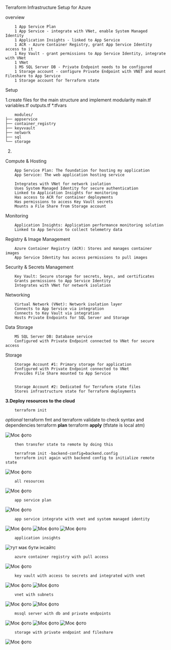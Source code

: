 Terraform Infrastructure Setup for Azure

overview

        1 App Service Plan
        1 App Service - integrate with VNet, enable System Managed Identity
        1 Application Insights - linked to App Service
        1 ACR - Azure Container Registry, grant App Service Identity access to it
        1 Key Vault - grant permissions to App Service Identity, integrate with VNet
        1 VNet
        1 MS SQL Server DB - Private Endpoint needs to be configured
        1 Storage account - configure Private Endpoint with VNET and mount Fileshare to App Service
        1 Storage account for Terraform state


Setup

1.create files for the main structure and implement modularity 
    main.tf
    variables.tf
    outputs.tf
    *.tfvars

        modules/
    ├── appservice
    ├── container_registry
    ├── keyvvault
    ├── network
    ├── sql
    └── storage

2.
Compute & Hosting

        App Service Plan: The foundation for hosting my application
        App Service: The web application hosting service
        
        Integrates with VNet for network isolation
        Uses System Managed Identity for secure authentication
        Linked to Application Insights for monitoring
        Has access to ACR for container deployments
        Has permissions to access Key Vault secrets
        Mounts a File Share from Storage account



Monitoring

        Application Insights: Application performance monitoring solution
        Linked to App Service to collect telemetry data

Registry & Image Management

        Azure Container Registry (ACR): Stores and manages container images
        App Service Identity has access permissions to pull images


Security & Secrets Management

        Key Vault: Secure storage for secrets, keys, and certificates
        Grants permissions to App Service Identity
        Integrates with VNet for network isolation



Networking

        Virtual Network (VNet): Network isolation layer
        Connects to App Service via integration
        Connects to Key Vault via integration
        Hosts Private Endpoints for SQL Server and Storage



Data Storage

        MS SQL Server DB: Database service
        Configured with Private Endpoint connected to VNet for secure access

Storage

        Storage Account #1: Primary storage for application
        Configured with Private Endpoint connected to VNet
        Provides File Share mounted to App Service


        Storage Account #2: Dedicated for Terraform state files
        Stores infrastructure state for Terraform deployments

**3.Deploy resources to the cloud**

    
        terraform init
*optional* terraform fmt and terraform validate to check syntax and dependencies
        terraform **plan**
        terraform **apply**
        (tfstate is local atm)



![Моє фото](./images/localstate.jpg)

        then transfer state to remote by doing this

        terrafrom init -backend-config=backend.config
        terraform init again with backend config to initialize remote state

![Моє фото](./images/state1.jpg)


        all resources 

![Моє фото](./images/allres.png)

        app service plan

![Моє фото](./images/apspla.png)

        app service integrate with vnet and system managed identity


![Моє фото](./images/apps.png)
![Моє фото](./images/appsyid.png)
![Моє фото](./images/apsnw.png)


        application insights

![тут має бути інсайтс]()

        azure container registry with pull access

![Моє фото](./images/acr.png)

        key vault with access to secrets and integrated with vnet

![Моє фото](./images/kv.png)
![Моє фото](./images/kvvne.png)

        vnet with subnets

![Моє фото](./images/vnet.png)
![Моє фото](./images/vnets.png)

        mssql server with db and private endpoints

![Моє фото](./images/sqlserver.png)
![Моє фото](./images/sqldb.png)
![Моє фото](./images/sqlendp.png)

        storage with private endpoint and fileshare

![Моє фото](./images/stapps.png)









